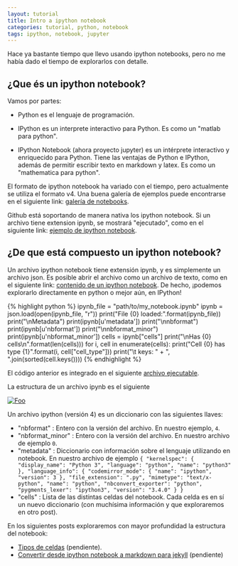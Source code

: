 ```yaml
---
layout: tutorial
title: Intro a ipython notebook
categories: tutorial, python, notebook
tags: ipython, notebook, jupyter
---
```


Hace ya bastante tiempo que llevo usando ipython notebooks, 
pero no me había dado el tiempo de explorarlos con detalle.

## ¿Que és un ipython notebook?

Vamos por partes:

 * Python es el lenguaje de programación.

 * IPython es un interprete interactivo para Python. Es como un "matlab para python".

 * IPython Notebook  (ahora proyecto jupyter) es un intérprete interactivo y enriquecido para Python.
 Tiene las ventajas de Python e IPython, además de permitir escribir texto en markdown y latex.
 Es como un "mathematica para python".

El formato de ipython notebook ha variado con el tiempo, pero actualmente se utiliza el formato v4. 
Una buena galería de ejemplos puede encontrarse en el siguiente link:
[galería de notebooks](https://github.com/ipython/ipython/wiki/A-gallery-of-interesting-IPython-Notebooks).

Github está soportando de manera nativa los ipython notebook. Si un archivo tiene extension ipynb, 
se mostrará "ejecutado", como en el siguiente link: [ejemplo de ipython notebook](https://github.com/sebastiandres/sebastiandres.github.io/blob/master/ipynb/OutputComplete.ipynb).

## ¿De que está compuesto un ipython notebook?
Un archivo ipython notebook tiene extensión ipynb, y es simplemente un archivo json.
Es posible abrir el archivo como un archivo de texto, como en el siguiente link: [contenido de un ipython notebook](https://raw.githubusercontent.com/sebastiandres/sebastiandres.github.io/master/ipynb/OutputComplete.ipynb).
De hecho, ¡podemos explorarlo directamente en python o mejor aún, en IPython!

{% highlight python %}
ipynb_file = "path/to/my_notebook.ipynb"
ipynb = json.load(open(ipynb_file, "r"))
print("File {0} loaded:".format(ipynb_file))
print("\nMetadata")
print(ipynb[u'metadata'])
print("\nnbformat")
print(ipynb[u'nbformat'])
print("\nnbformat_minor")
print(ipynb[u'nbformat_minor'])
cells = ipynb["cells"]
print("\nHas {0} cells\n".format(len(cells)))
for i, cell in enumerate(cells):
    print("Cell {0} has type {1}".format(i, cell["cell_type"]))
    print("\t keys: " + ", ".join(sorted(cell.keys())))
{% endhighlight %}

El código anterior es integrado en el siguiente [archivo ejecutable](https://github.com/sebastiandres/sebastiandres.github.io/blob/master/ipynb/debug_ipynb.py).

La estructura de un archivo ipynb es el siguiente

[![Foo](https://raw.githubusercontent.com/sebastiandres/sebastiandres.github.io/master/images/ipython/ipython_notebooktype_dict.png)](https://embed.coggle.it/diagram/55a538a177c48bb86bf0dea0/3ebb78e30f3581250d5d2036c4404ba85fd44bf6f79032e71b81619e0d72d13c)


Un archivo ipython (versión 4) es un diccionario con las siguientes llaves:

 * "nbformat" : Entero con la versión del archivo. En nuestro ejemplo, `4`.
 * "nbformat_minor" : Entero con la versión del archivo. En nuestro archivo de ejemplo `0`.
 * "metadata" : Diccionario con información sobre el lenguaje utilizando en notebook. En nuestro archivo de ejemplo 
`{
  "kernelspec": {
   "display_name": "Python 3",
   "language": "python",
   "name": "python3"
  },
  "language_info": {
   "codemirror_mode": {
    "name": "ipython",
    "version": 3
   },
   "file_extension": ".py",
   "mimetype": "text/x-python",
   "name": "python",
   "nbconvert_exporter": "python",
   "pygments_lexer": "ipython3",
   "version": "3.4.0"
  }
 }`
 * "cells" : Lista de las distintas celdas del notebook. Cada celda es en sí un nuevo diccionario (con muchísima información y que exploraremos en otro post).

En los siguientes posts exploraremos con mayor profundidad la estructura del notebook:

 * [Tipos de celdas](link) (pendiente).
 * [Convertir desde ipython notebook a markdown para jekyll](link) (pendiente)

